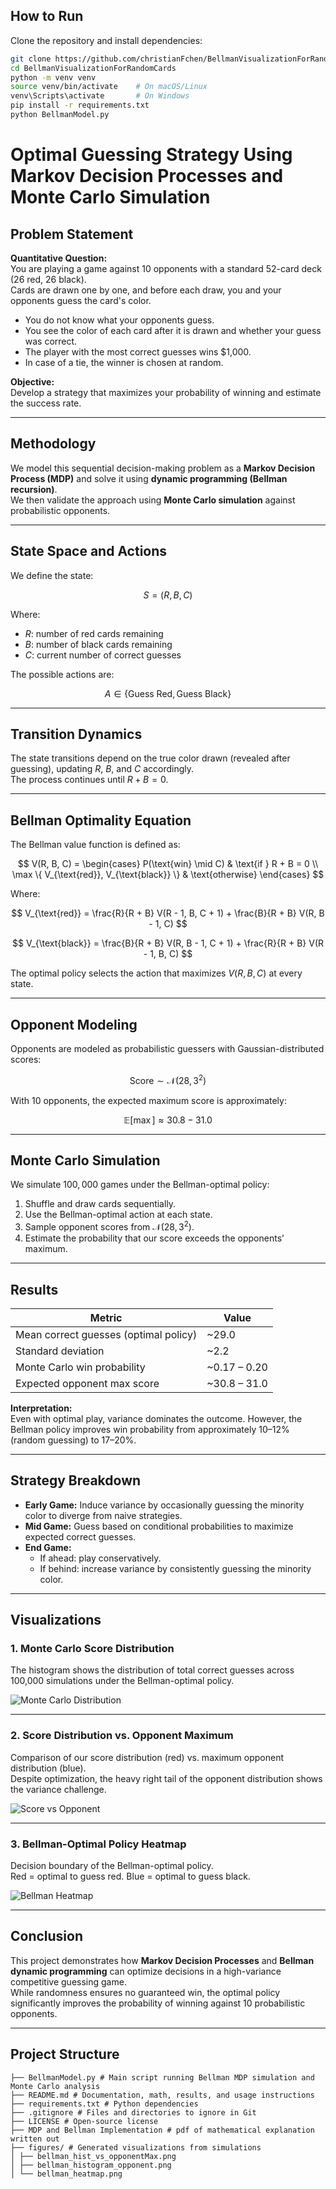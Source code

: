 ## How to Run

Clone the repository and install dependencies:

```bash
git clone https://github.com/christianFchen/BellmanVisualizationForRandomCards
cd BellmanVisualizationForRandomCards
python -m venv venv
source venv/bin/activate    # On macOS/Linux
venv\Scripts\activate       # On Windows
pip install -r requirements.txt
python BellmanModel.py
```
# Optimal Guessing Strategy Using Markov Decision Processes and Monte Carlo Simulation

## Problem Statement

**Quantitative Question:**  
You are playing a game against 10 opponents with a standard 52-card deck (26 red, 26 black).  
Cards are drawn one by one, and before each draw, you and your opponents guess the card's color.

- You do not know what your opponents guess.  
- You see the color of each card after it is drawn and whether your guess was correct.  
- The player with the most correct guesses wins \$1,000.  
- In case of a tie, the winner is chosen at random.

**Objective:**  
Develop a strategy that maximizes your probability of winning and estimate the success rate.

---

## Methodology

We model this sequential decision-making problem as a **Markov Decision Process (MDP)** and solve it using **dynamic programming (Bellman recursion)**.  
We then validate the approach using **Monte Carlo simulation** against probabilistic opponents.

---

## State Space and Actions

We define the state:

$$
S = (R, B, C)
$$

Where:

- $R$: number of red cards remaining  
- $B$: number of black cards remaining  
- $C$: current number of correct guesses

The possible actions are:

$$
A \in \{\text{Guess Red}, \text{Guess Black}\}
$$

---

## Transition Dynamics

The state transitions depend on the true color drawn (revealed after guessing), updating $R$, $B$, and $C$ accordingly.  
The process continues until $R + B = 0$.

---

## Bellman Optimality Equation

The Bellman value function is defined as:

$$
V(R, B, C) =
\begin{cases}
P(\text{win} \mid C) & \text{if } R + B = 0 \\
\max \{ V_{\text{red}}, V_{\text{black}} \} & \text{otherwise}
\end{cases}
$$

Where:

$$
V_{\text{red}} = \frac{R}{R + B} V(R - 1, B, C + 1) + \frac{B}{R + B} V(R, B - 1, C)
$$

$$
V_{\text{black}} = \frac{B}{R + B} V(R, B - 1, C + 1) + \frac{R}{R + B} V(R - 1, B, C)
$$

The optimal policy selects the action that maximizes $V(R, B, C)$ at every state.

---

## Opponent Modeling

Opponents are modeled as probabilistic guessers with Gaussian-distributed scores:

$$
\text{Score} \sim \mathcal{N}(28, 3^2)
$$

With 10 opponents, the expected maximum score is approximately:

$$
\mathbb{E}[\max] \approx 30.8 - 31.0
$$

---

## Monte Carlo Simulation

We simulate $100{,}000$ games under the Bellman-optimal policy:

1. Shuffle and draw cards sequentially.
2. Use the Bellman-optimal action at each state.
3. Sample opponent scores from $\mathcal{N}(28, 3^2)$.
4. Estimate the probability that our score exceeds the opponents’ maximum.

---

## Results

| Metric | Value |
|--------|-------|
| Mean correct guesses (optimal policy) | ~29.0 |
| Standard deviation | ~2.2 |
| Monte Carlo win probability | ~0.17 – 0.20 |
| Expected opponent max score | ~30.8 – 31.0 |

**Interpretation:**  
Even with optimal play, variance dominates the outcome. However, the Bellman policy improves win probability from approximately 10–12% (random guessing) to 17–20%.

---

## Strategy Breakdown

- **Early Game:** Induce variance by occasionally guessing the minority color to diverge from naive strategies.  
- **Mid Game:** Guess based on conditional probabilities to maximize expected correct guesses.  
- **End Game:**  
  - If ahead: play conservatively.  
  - If behind: increase variance by consistently guessing the minority color.

---

## Visualizations

### 1. Monte Carlo Score Distribution

The histogram shows the distribution of total correct guesses across 100,000 simulations under the Bellman-optimal policy.

![Monte Carlo Distribution](figures/bellman_histogram_opponent.png)

---

### 2. Score Distribution vs. Opponent Maximum

Comparison of our score distribution (red) vs. maximum opponent distribution (blue).  
Despite optimization, the heavy right tail of the opponent distribution shows the variance challenge.

![Score vs Opponent](figures/bellman_hist_vs_opponentMax.png)

---

### 3. Bellman-Optimal Policy Heatmap

Decision boundary of the Bellman-optimal policy.  
Red = optimal to guess red. Blue = optimal to guess black.

![Bellman Heatmap](figures/bellman_heatmap.png)

---

## Conclusion

This project demonstrates how **Markov Decision Processes** and **Bellman dynamic programming** can optimize decisions in a high-variance competitive guessing game.  
While randomness ensures no guaranteed win, the optimal policy significantly improves the probability of winning against 10 probabilistic opponents.

---

## Project Structure
```
├── BellmanModel.py # Main script running Bellman MDP simulation and Monte Carlo analysis
├── README.md # Documentation, math, results, and usage instructions
├── requirements.txt # Python dependencies
├── .gitignore # Files and directories to ignore in Git
├── LICENSE # Open-source license
├── MDP and Bellman Implementation # pdf of mathematical explanation written out
├── figures/ # Generated visualizations from simulations
│ ├── bellman_hist_vs_opponentMax.png
│ ├── bellman_histogram_opponent.png
│ └── bellman_heatmap.png
```

